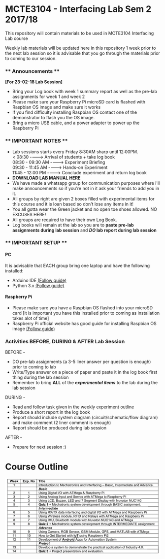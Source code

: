 # MCTE3104 - Interfacing Lab Sem 2 2017/18

This repository will contain materials to be used in MCTE3104 Interfacing Lab course

Weekly lab materials will be updated here in this repository 1 week prior to the next lab session so it is advisable that you go through the materials prior to coming to our session.


### ** Announcements ** <br />
**[For 23-02-18 Lab Session]** <br />
* Bring your Log book with week 1 summary report as well as the pre-lab assignments for week 1 and week 2 <br />
* Please make sure your Raspberry Pi microSD card is flashed with Raspbian OS image and make sure it works
* If you find difficulty installing Raspbian OS contact one of the demonstrator to flash you the OS image.
* Bring a micro USB cable, and a power adapter to power up the Raspberry Pi



### ** IMPORTANT NOTES ** <br />
* Lab sessions starts every Friday 8:30AM sharp until 12:00PM. <br />
< 08:30            ----> Arrival of students + take log book <br />
08:30 - 09:30 AM ----> Experiment Briefing <br />
09:30 - 11:45 AM ----> Hands-on Experiment <br />
11:45 - 12:00 PM ----> Conclude experiment and return log book
* [**DOWNLOAD LAB MANUAL HERE**](https://drive.google.com/file/d/1oKYSvW0rM5hjXg9IA9a5WZBNt6FMOih1/view?usp=sharing)<br />
* We have made a whatsapp group for communication purposes where i'll make announcements so if you're not in it ask your friends to add you in it. <br />
* All groups by right are given 2 boxes filled with experimental items for this course and it is loan based so don't lose any items in it! <br />
* You all gotta wear the Green jacket and no open toe shoes allowed. NO EXCUSES HERE! <br />
* All groups are required to have their own Log Book. <br />
* Log books will remain at the lab so you are to **paste pre-lab assignments during lab session** and **_DO_ lab report during lab session** <br />


### ** IMPORTANT SETUP ** <br />
#### PC
It is advisable that EACH group bring one laptop and have the following installed:
* Arduino IDE [(Follow guide)](https://github.com/cannedbot/MCTE3104/blob/master/setups/arduino-setup.pptx)<br /> 
* Python 3.x [(Follow guide)](https://github.com/cannedbot/MCTE3104/blob/master/setups/python-setup.pptx)<br />

#### Raspberry Pi
* Please make sure you have a Raspbian OS flashed into your microSD card [it is important you have this installed prior to coming as installation takes alot of time]
* Raspberry Pi official website has good guide for installing Raspbian OS image [(Follow guide)](https://www.raspberrypi.org/documentation/installation/installing-images/README.md)<br /> 


### Activities BEFORE, DURING & AFTER Lab Session <br />
BEFORE - <br />
* DO pre-lab assignments (a 3-5 liner answer per question is enough) prior to coming to lab <br />
* Write/Type answer on a piece of paper and paste it in the log book first thing during the lab session <br />
* Remember to bring **ALL** of the **_experimental items_** to the lab during the lab session <br />

DURING - <br />
* Read and follow task given in the weekly experiment outline <br />
* Produce a short report in the log book <br />
* Report should include system diagram (circuit/schematic/flow diagram) and make comment (2 liner comment is enough) <br />
* Report should be produced during lab session <br />

AFTER - <br />
* Prepare for next session :) <br /> 



# Course Outline
![Course Outline](https://raw.githubusercontent.com/cannedbot/MCTE3104/master/images/contents.png)

